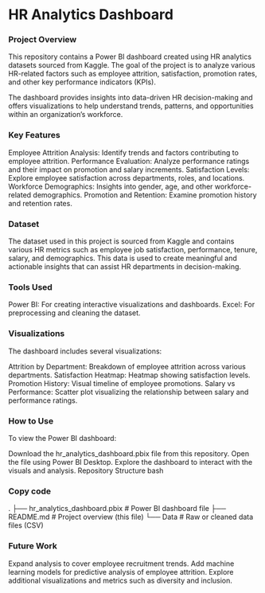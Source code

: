 # HR Analytics Dashboard
### Project Overview
This repository contains a Power BI dashboard created using HR analytics datasets sourced from Kaggle. The goal of the project is to analyze various HR-related factors such as employee attrition, satisfaction, promotion rates, and other key performance indicators (KPIs).

The dashboard provides insights into data-driven HR decision-making and offers visualizations to help understand trends, patterns, and opportunities within an organization’s workforce.

### Key Features
Employee Attrition Analysis: Identify trends and factors contributing to employee attrition.
Performance Evaluation: Analyze performance ratings and their impact on promotion and salary increments.
Satisfaction Levels: Explore employee satisfaction across departments, roles, and locations.
Workforce Demographics: Insights into gender, age, and other workforce-related demographics.
Promotion and Retention: Examine promotion history and retention rates.
### Dataset
The dataset used in this project is sourced from Kaggle and contains various HR metrics such as employee job satisfaction, performance, tenure, salary, and demographics. This data is used to create meaningful and actionable insights that can assist HR departments in decision-making.

### Tools Used
Power BI: For creating interactive visualizations and dashboards.
Excel: For preprocessing and cleaning the dataset.

### Visualizations
The dashboard includes several visualizations:

Attrition by Department: Breakdown of employee attrition across various departments.
Satisfaction Heatmap: Heatmap showing satisfaction levels.
Promotion History: Visual timeline of employee promotions.
Salary vs Performance: Scatter plot visualizing the relationship between salary and performance ratings.
### How to Use
To view the Power BI dashboard:

Download the hr_analytics_dashboard.pbix file from this repository.
Open the file using Power BI Desktop.
Explore the dashboard to interact with the visuals and analysis.
Repository Structure
bash
### Copy code
.
├── hr_analytics_dashboard.pbix    # Power BI dashboard file
├── README.md                      # Project overview (this file)
└── Data     # Raw or cleaned data files (CSV)
### Future Work
Expand analysis to cover employee recruitment trends.
Add machine learning models for predictive analysis of employee attrition.
Explore additional visualizations and metrics such as diversity and inclusion.


